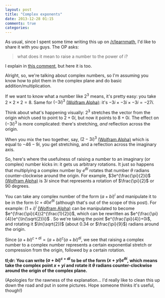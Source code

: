 ```yaml
---
layout: post
title: "Complex exponents"
date: 2013-12-28 01:15
comments: true
categories: 
---
```


As usual, since I spent some time writing this up on [/r/learnmath](http://www.reddit.com/r/learnmath/), I'd like to share it with you guys. The OP asks:

> what does it mean to raise a number to the power of i?

I explain in [this comment](http://www.reddit.com/r/learnmath/comments/1tuq9y/what_does_it_mean_to_raise_a_number_to_the_power/cebqmng), but here it is too.

<!-- more -->

Alright, so, we're talking about complex numbers, so I'm assuming you know how to plot them in the complex plane and do basic addition/multiplication.

If we want to know what a number like $2^3$ means, it's pretty easy: you take $2×2×2=8$. Same for $(-3i)^3$ [(Wolfram Alpha)](http://www.wolframalpha.com/input/?i=%28-3i%29%5E3): it's $-3i\times -3i\times -3i=-27i$.

Think about what's happening visually: $2^3$ stretches the vector from the origin which used to point to $2+0i$, but now it points to $8+0i$. The effect on $(-3i)^3$ is more complicated: there's stretching, *and* reflection across the origin.

When you mix the two together, say, $(2-3i)^3$ [(Wolfram Alpha)](http://www.wolframalpha.com/input/?i=%282-3i%29%5E3) which is equal to $-46-9i$, you get stretching, and a reflection across the imaginary axis.

So, here's where the usefulness of raising a number to an imaginary (or complex) number kicks in: it gets us arbitrary rotations. It just so happens that multiplying a complex number by $e^{\theta i}$ rotates that number $\theta$ radians counter-clockwise around the origin. For example, $3e^{\frac{\pi}{2}i}$ [(Wolfram Alpha)](http://www.wolframalpha.com/input/?i=3e%5E%7B%5Cpi%2F2+i%7D) is $3i$ since that represents a rotation of $\frac{\pi}{2}$ or $90$ degrees.

You can take any complex number of the form $(a+bi)^i$ and manipulate it to be in the form $(c+di)e^{\theta i}$ (although that's out of the scope of this post). For example: $(1+i)^i$ [(Wolfram Alpha)](http://www.wolframalpha.com/input/?i=%281%2Bi%29%5Ei) can be manipulated to become $e^{\frac{\pi}{4}}2^{\frac{1}{2}i}$, which can be rewritten as $e^{\frac{\pi}{4}}e^{\ln(\sqrt{2})i}$ . So we're taking the point $e^{\frac{\pi}{4}}+0i$, and rotating it $\ln(\sqrt{2})$ (about $0.34$ or $\frac{\pi}{9}$) radians around the origin.

Since $(a+bi)^{c+di} = (a+bi)^c(a+bi)^{di}$, we see that raising a complex number to a complex number represents a certain exponential stretch or compression from the origin, followed by a certain rotation.

**tl;dr: You can write $(a+bi)^{c+di}$ to be of the form $(x+yi)e^{\theta i}$, which means take the complex point $x+yi$ and rotate it $\theta$ radians counter-clockwise around the origin of the complex plane.**

(Apologies for the rawness of the explanation... I'd really like to clean this up down the road and put in some pictures. Hope someone thinks it's useful, though!)